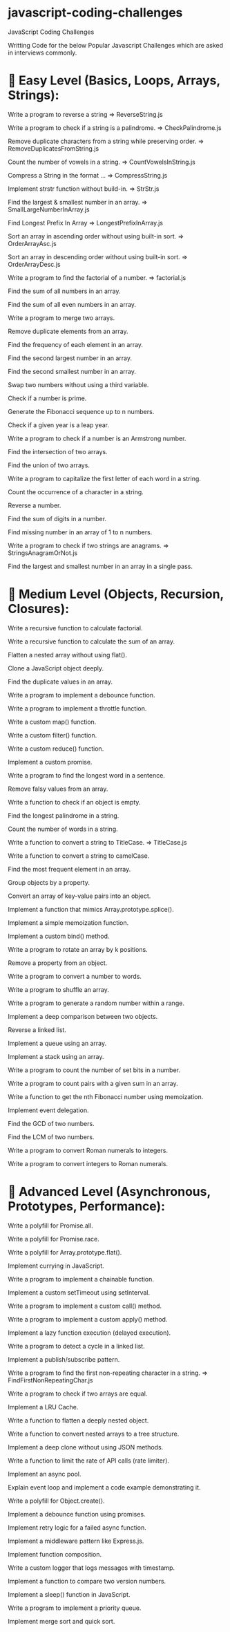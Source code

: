 # javascript-coding-challenges
JavaScript Coding Challenges

Writting Code for the below Popular Javascript Challenges which are asked in interviews commonly. 

📌 Easy Level (Basics, Loops, Arrays, Strings):
===============================================

Write a program to reverse a string                                 => ReverseString.js

Write a program to check if a string is a palindrome.               => CheckPalindrome.js

Remove duplicate characters from a string while preserving order.   => RemoveDuplicatesFromString.js

Count the number of vowels in a string.                             => CountVowelsInString.js

Compress a String in the format <char><count>...                    => CompressString.js

Implement strstr function without build-in.                         => StrStr.js

Find the largest & smallest number in an array.                     => SmallLargeNumberInArray.js

Find Longest Prefix In Array                                        => LongestPrefixInArray.js

Sort an array in ascending order without using built-in sort.       => OrderArrayAsc.js

Sort an array in descending order without using built-in sort.      => OrderArrayDesc.js

Write a program to find the factorial of a number.                  => factorial.js

Find the sum of all numbers in an array.

Find the sum of all even numbers in an array.

Write a program to merge two arrays.

Remove duplicate elements from an array.

Find the frequency of each element in an array.

Find the second largest number in an array.

Find the second smallest number in an array.

Swap two numbers without using a third variable.

Check if a number is prime.

Generate the Fibonacci sequence up to n numbers.

Check if a given year is a leap year.

Write a program to check if a number is an Armstrong number.

Find the intersection of two arrays.

Find the union of two arrays.

Write a program to capitalize the first letter of each word in a string.

Count the occurrence of a character in a string.

Reverse a number.

Find the sum of digits in a number.

Find missing number in an array of 1 to n numbers.

Write a program to check if two strings are anagrams.                       => StringsAnagramOrNot.js

Find the largest and smallest number in an array in a single pass.

📌 Medium Level (Objects, Recursion, Closures):
===============================================

Write a recursive function to calculate factorial.

Write a recursive function to calculate the sum of an array.

Flatten a nested array without using flat().

Clone a JavaScript object deeply.

Find the duplicate values in an array.

Write a program to implement a debounce function.

Write a program to implement a throttle function.

Write a custom map() function.

Write a custom filter() function.

Write a custom reduce() function.

Implement a custom promise.

Write a program to find the longest word in a sentence.

Remove falsy values from an array.

Write a function to check if an object is empty.

Find the longest palindrome in a string.

Count the number of words in a string.

Write a function to convert a string to TitleCase.                      => TitleCase.js

Write a function to convert a string to camelCase.

Find the most frequent element in an array.

Group objects by a property.

Convert an array of key-value pairs into an object.

Implement a function that mimics Array.prototype.splice().

Implement a simple memoization function.

Implement a custom bind() method.

Write a program to rotate an array by k positions.

Remove a property from an object.

Write a program to convert a number to words.

Write a program to shuffle an array.

Write a program to generate a random number within a range.

Implement a deep comparison between two objects.

Reverse a linked list.

Implement a queue using an array.

Implement a stack using an array.

Write a program to count the number of set bits in a number.

Write a program to count pairs with a given sum in an array.

Write a function to get the nth Fibonacci number using memoization.

Implement event delegation.

Find the GCD of two numbers.

Find the LCM of two numbers.

Write a program to convert Roman numerals to integers.

Write a program to convert integers to Roman numerals.

📌 Advanced Level (Asynchronous, Prototypes, Performance):
===========================================================

Write a polyfill for Promise.all.

Write a polyfill for Promise.race.

Write a polyfill for Array.prototype.flat().

Implement currying in JavaScript.

Write a program to implement a chainable function.

Implement a custom setTimeout using setInterval.

Write a program to implement a custom call() method.

Write a program to implement a custom apply() method.

Implement a lazy function execution (delayed execution).

Write a program to detect a cycle in a linked list.

Implement a publish/subscribe pattern.

Write a program to find the first non-repeating character in a string.  => FindFirstNonRepeatingChar.js

Write a program to check if two arrays are equal.

Implement a LRU Cache.

Write a function to flatten a deeply nested object.

Write a function to convert nested arrays to a tree structure.

Implement a deep clone without using JSON methods.

Write a function to limit the rate of API calls (rate limiter).

Implement an async pool.

Explain event loop and implement a code example demonstrating it.

Write a polyfill for Object.create().

Implement a debounce function using promises.

Implement retry logic for a failed async function.

Implement a middleware pattern like Express.js.

Implement function composition.

Write a custom logger that logs messages with timestamp.

Implement a function to compare two version numbers.

Implement a sleep() function in JavaScript.

Write a program to implement a priority queue.

Implement merge sort and quick sort.
